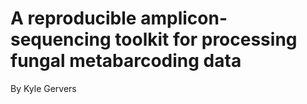 # A reproducible amplicon-sequencing toolkit for processing fungal metabarcoding data #

By Kyle Gervers
